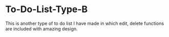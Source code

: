 # To-Do-List-Type-B
This is another type of to do list I have made in which edit, delete functions are included with amazing design.
